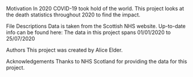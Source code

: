 Motivation
In 2020 COVID-19 took hold of the world. This project looks at the death statistics throughout 2020 to find the impact.

File Descriptions
Data is taken from the Scottish NHS website. Up-to-date info can be found here:
The data in this project spans 01/01/2020 to 25/07/2020

Authors
This project was created by Alice Elder.

Acknowledgements
Thanks to NHS Scotland for providing the data for this project.